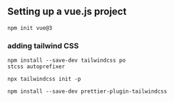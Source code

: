 ## Setting up a vue.js project

```
npm init vue@3
```

### adding tailwind CSS

```
npm install --save-dev tailwindcss po
stcss autoprefixer

npx tailwindcss init -p

npm install --save-dev prettier-plugin-tailwindcss

```
